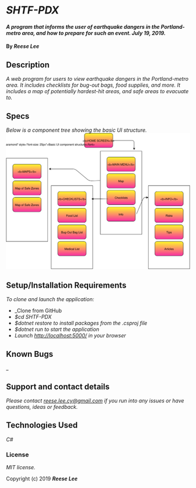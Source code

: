 # _SHTF-PDX_

#### _A program that informs the user of earthquake dangers in the Portland-metro area, and how to prepare for such an event. July 19, 2019._

#### By _**Reese Lee**_

## Description

_A web program for users to view earthquake dangers in the Portland-metro area. It includes checklists for bug-out bags, food supplies, and more. It includes a map of potentially hardest-hit areas, and safe areas to evacuate to._

## Specs

_Below is a component tree showing the basic UI structure._
![tree](https://github.com/reese-lee/SHTF-PDX/blob/master/comptree.svg "Component Tree")

## Setup/Installation Requirements

_To clone and launch the application:_

* _Clone from GitHub
* _$cd SHTF-PDX_
* _$dotnet restore to install packages from the .csproj file_
* _$dotnet run to start the application_
* _Launch [http://localhost:5000/](http://localhost:5000/) in your browser_

## Known Bugs

_

## Support and contact details

_Please contact reese.lee.cy@gmail.com if you run into any issues or have questions, ideas or feedback._

## Technologies Used

_C#_

### License

*MIT license.*

Copyright (c) 2019 **_Reese Lee_**
